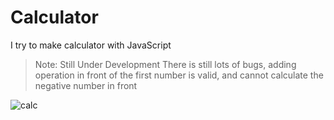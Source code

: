 # Calculator

I try to make calculator with JavaScript

> Note: Still Under Development
> There is still lots of bugs, adding operation in front of the first number is valid, and cannot calculate the negative number in front

![calc](https://user-images.githubusercontent.com/110075636/236681633-ffabc91b-2f34-40e8-90e9-36340e816d32.png)
